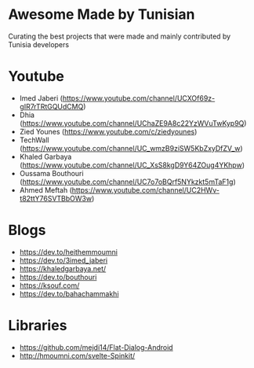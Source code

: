 # Awesome Made by Tunisian

Curating the best projects that were made and mainly contributed by Tunisia developers


# Youtube

- Imed Jaberi (https://www.youtube.com/channel/UCXOf69z-gIR7rTRtGQUdCMQ)
- Dhia (https://www.youtube.com/channel/UChaZE9A8c22YzWVuTwKyp9Q)
- Zied Younes (https://www.youtube.com/c/ziedyounes)
- TechWall (https://www.youtube.com/channel/UC_wmzB9ziSW5KbZxyDfZV_w)
- Khaled Garbaya (https://www.youtube.com/channel/UC_XsS8kgD9Y64ZOug4YKhpw)
- Oussama Bouthouri (https://www.youtube.com/channel/UC7o7oBQrf5NYkzkt5mTaF1g)
- Ahmed Meftah (https://www.youtube.com/channel/UC2HWv-t82ttY76SVTBbOW3w)

# Blogs

- https://dev.to/heithemmoumni
- https://dev.to/3imed_jaberi
- https://khaledgarbaya.net/
- https://dev.to/bouthouri
- https://ksouf.com/
- https://dev.to/bahachammakhi


# Libraries

- https://github.com/mejdi14/Flat-Dialog-Android
- http://hmoumni.com/svelte-Spinkit/
